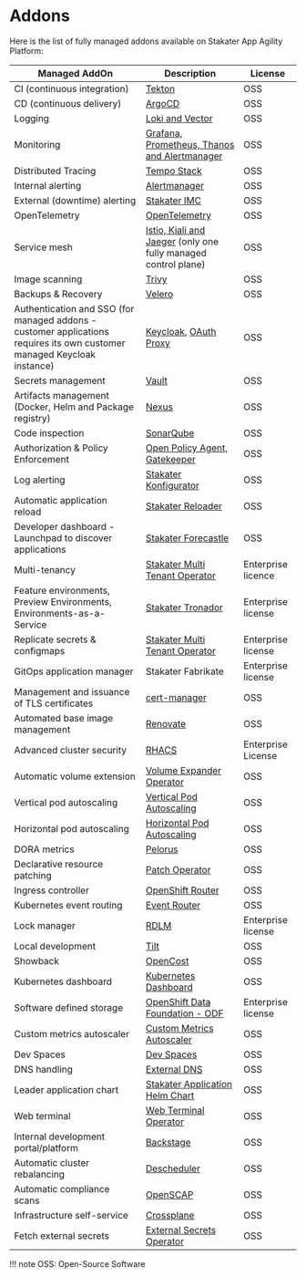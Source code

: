 # Addons

Here is the list of fully managed addons available on Stakater App Agility Platform:

| Managed AddOn | Description | License |
| --- | --- | --- |
| CI (continuous integration) | [Tekton](./tekton/overview.md) | OSS |
| CD (continuous delivery) | [ArgoCD](./argocd/overview.md) | OSS |
| Logging | [Loki and Vector](./logging-stack/overview.md) | OSS |
| Monitoring | [Grafana, Prometheus, Thanos and Alertmanager](./monitoring-stack/overview.md) | OSS |
| Distributed Tracing | [Tempo Stack](./tracing/overview.md) | OSS |
| Internal alerting | [Alertmanager](./monitoring-stack/overview.md) | OSS |
| External (downtime) alerting | [Stakater IMC](https://github.com/stakater/IngressMonitorController) | OSS |
| OpenTelemetry | [OpenTelemetry](./opentelemetry/overview.md) | OSS |
| Service mesh | [Istio, Kiali and Jaeger](./service-mesh/overview.md) (only one fully managed control plane) | OSS |
| Image scanning | [Trivy](https://github.com/aquasecurity/trivy) | OSS |
| Backups & Recovery | [Velero](./velero/overview.md) | OSS |
| Authentication and SSO (for managed addons - customer applications requires its own customer managed Keycloak instance) | [Keycloak](https://access.redhat.com/documentation/en-us/red_hat_single_sign-on/7.6), [OAuth Proxy](https://github.com/oauth2-proxy/oauth2-proxy) | OSS |
| Secrets management | [Vault](./vault/overview.md) | OSS |
| Artifacts management (Docker, Helm and Package registry) | [Nexus](./nexus/overview.md) | OSS |
| Code inspection | [SonarQube](./sonarqube/overview.md) | OSS |
| Authorization & Policy Enforcement | [Open Policy Agent, Gatekeeper](./gatekeeper/overview.md) | OSS |
| Log alerting | [Stakater Konfigurator](./konfigurator/overview.md) | OSS |
| Automatic application reload | [Stakater Reloader](./reloader/overview.md) | OSS |
| Developer dashboard - Launchpad to discover applications | [Stakater Forecastle](./forecastle/overview.md) | OSS |
| Multi-tenancy | [Stakater Multi Tenant Operator](./mto/overview.md) | Enterprise licence |
| Feature environments, Preview Environments, Environments-as-a-Service | [Stakater Tronador](https://docs.stakater.com/tronador/#) | Enterprise license |
| Replicate secrets & configmaps | [Stakater Multi Tenant Operator](./mto/overview.md) | Enterprise license |
| GitOps application manager | Stakater Fabrikate | Enterprise license |
| Management and issuance of TLS certificates | [cert-manager](./cert-manager/overview.md) | OSS |
| Automated base image management | [Renovate](./renovate/overview.md) | OSS |
| Advanced cluster security | [RHACS](./rhacs/overview.md) | Enterprise License |
| Automatic volume extension | [Volume Expander Operator](./volume-expander-operator/overview.md) | OSS |
| Vertical pod autoscaling | [Vertical Pod Autoscaling](./vertical-pod-autoscaler/overview.md) | OSS |
| Horizontal pod autoscaling | [Horizontal Pod Autoscaling](./horizontal-pod-autoscaler/overview.md) | OSS |
| DORA metrics | [Pelorus](./pelorus/overview.md) | OSS |
| Declarative resource patching | [Patch Operator](./patch-operator/overview.md) | OSS |
| Ingress controller | [OpenShift Router](./ingress-controller/overview.md) | OSS |
| Kubernetes event routing | [Event Router](./event-router/overview.md) | OSS |
| Lock manager | [RDLM](./rdlm/overview.md) | Enterprise license |
| Local development | [Tilt](./tilt/overview.md) | OSS |
| Showback | [OpenCost](./opencost/overview.md) | OSS |
| Kubernetes dashboard | [Kubernetes Dashboard](./kubernetes-dashboard/overview.md) | OSS |
| Software defined storage | [OpenShift Data Foundation - ODF](./odf/overview.md) | Enterprise license |
| Custom metrics autoscaler | [Custom Metrics Autoscaler](./custom-metrics-autoscaler/overview.md) | OSS |
| Dev Spaces | [Dev Spaces](./devspaces/overview.md) | OSS |
| DNS handling | [External DNS](./external-dns/overview.md) | OSS |
| Leader application chart | [Stakater Application Helm Chart](./helm-leader-chart/overview.md) | OSS |
| Web terminal | [Web Terminal Operator](./web-terminal-operator/overview.md) | OSS |
| Internal development portal/platform | [Backstage](./backstage/overview.md) | OSS |
| Automatic cluster rebalancing | [Descheduler](./descheduler/overview.md) | OSS |
| Automatic compliance scans | [OpenSCAP](./compliance-operator/overview.md) | OSS |
| Infrastructure self-service | [Crossplane](./crossplane/overview.md) | OSS |
| Fetch external secrets | [External Secrets Operator](./external-secrets-operator/overview.md) | OSS |

!!! note
    OSS: Open-Source Software
